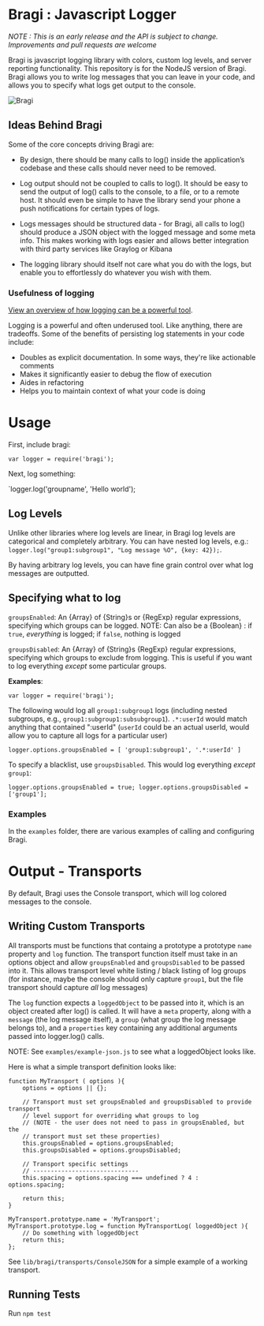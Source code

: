# Bragi : Javascript Logger

*NOTE : This is an early release and the API is subject to change. Improvements and pull requests are welcome*

Bragi is javascript logging library with colors, custom log levels, and server reporting functionality. This repository is for the NodeJS version of Bragi. Bragi allows you to write log messages that you can leave in your code, and allows you to specify what logs get output to the console.

![Bragi](http://38.media.tumblr.com/tumblr_lcdao4PDgj1qbz35lo1_500.jpg)

## Ideas Behind Bragi

Some of the core concepts driving Bragi are:

* By design, there should be many calls to log() inside the application’s codebase and these calls should never need to be removed. 

* Log output should not be coupled to calls to log(). It should be easy to send the output of log() calls to the console, to a file, or to a remote host. It should even be simple to have the library send your phone a push notifications for certain types of logs.

* Logs messages should be structured data - for Bragi, all calls to log() should produce a JSON object with the logged message and some meta info. This makes working with logs easier and allows better integration with third party services like Graylog or Kibana

* The logging library should itself not care what you do with the logs, but enable you to effortlessly do whatever you wish with them.


### Usefulness of logging

[View an overview of how logging can be a powerful tool](http://vasir.net/blog/development/how-logging-made-me-a-better-developer).

Logging is a powerful and often underused tool. Like anything, there are tradeoffs. Some of the benefits of persisting log statements in your code include:

* Doubles as explicit documentation. In some ways, they're like actionable comments
* Makes it significantly easier to debug the flow of execution
* Aides in refactoring
* Helps you to maintain context of what your code is doing


# Usage
First, include bragi:

`var logger = require('bragi');`

Next, log something:

`logger.log('groupname', 'Hello world');


## Log Levels
Unlike other libraries where log levels are linear, in Bragi log levels are categorical and completely arbitrary. You can have nested log levels, e.g.: `logger.log("group1:subgroup1", "Log message %O", {key: 42});`. 

By having arbitrary log levels, you can have fine grain control over what log messages are outputted. 

## Specifying what to log

`groupsEnabled`: An {Array} of {String}s or {RegExp} regular expressions, specifying which groups can be logged. NOTE: Can also be a {Boolean} : if `true`, *everything* is logged; if `false`, nothing is logged

`groupsDisabled`: An {Array} of {String}s {RegExp} regular expressions, specifying which groups to exclude from logging. This is useful if you want to log everything *except* some particular groups.

**Examples**:

`var logger = require('bragi');`

The following would log all `group1:subgroup1` logs (including nested subgroups, e.g., `group1:subgroup1:subsubgroup1`). `.*:userId` would match anything that contained ":userId" (`userId` could be an actual userId, would allow you to capture all logs for a particular user)

`logger.options.groupsEnabled = [ 'group1:subgroup1', '.*:userId' ]` 

To specify a blacklist, use `groupsDisabled`. This would log everything *except* `group1`:

`logger.options.groupsEnabled = true; logger.options.groupsDisabled = ['group1'];`  

### Examples
In the `examples` folder, there are various examples of calling and configuring Bragi.

# Output - Transports
By default, Bragi uses the Console transport, which will log colored messages to the console.

## Writing Custom Transports
All transports must be functions that containg a prototype a prototype `name` property and `log` function. The transport function itself must take in an options object and allow `groupsEnabled` and `groupsDisabled` to be passed into it. This allows transport level white listing / black listing of log groups (for instance, maybe the console should only capture `group1`, but the file transport should capture *all* log messages)

The `log` function expects a `loggedObject` to be passed into it, which is an object created after log() is called. It will have a `meta` property, along with a `message` (the log message itself), a `group` (what group the log message belongs to), and a `properties` key containing any additional arguments passed into logger.log() calls.

NOTE: See `examples/example-json.js` to see what a loggedObject looks like.

Here is what a simple transport definition looks like:

    function MyTransport ( options ){
        options = options || {};

        // Transport must set groupsEnabled and groupsDisabled to provide transport 
        // level support for overriding what groups to log
        // (NOTE - the user does not need to pass in groupsEnabled, but the 
        // transport must set these properties)
        this.groupsEnabled = options.groupsEnabled;
        this.groupsDisabled = options.groupsDisabled;

        // Transport specific settings
        // ------------------------------
        this.spacing = options.spacing === undefined ? 4 : options.spacing;

        return this;
    }

    MyTransport.prototype.name = 'MyTransport';
    MyTransport.prototype.log = function MyTransportLog( loggedObject ){
        // Do something with loggedObject 
        return this;
    };


See `lib/bragi/transports/ConsoleJSON` for a simple example of a working transport.

## Running Tests
Run `npm test`
